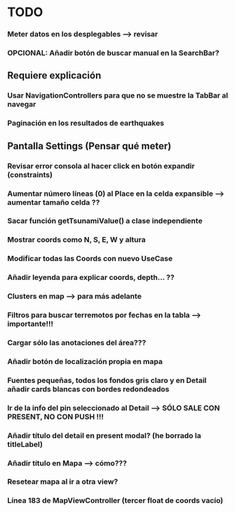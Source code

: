
# TODO

### Meter datos en los desplegables --> revisar
### OPCIONAL: Añadir botón de buscar manual en la SearchBar?

## Requiere explicación
### Usar NavigationControllers para que no se muestre la TabBar al navegar
### Paginación en los resultados de earthquakes

## Pantalla Settings (Pensar qué meter)

### Revisar error consola al hacer click en botón expandir (constraints)
### Aumentar número líneas (0) al Place en la celda expansible --> aumentar tamaño celda ??

### Sacar función getTsunamiValue() a clase independiente
### Mostrar coords como N, S, E, W y altura
### Modificar todas las Coords con nuevo UseCase
### Añadir leyenda para explicar coords, depth... ??

### Clusters en map --> para más adelante
### Filtros para buscar terremotos por fechas en la tabla --> importante!!!
### Cargar sólo las anotaciones del área???
### Añadir botón de localización propia en mapa
### Fuentes pequeñas, todos los fondos gris claro y en Detail añadir cards blancas con bordes redondeados

### Ir de la info del pin seleccionado al Detail --> SÓLO SALE CON PRESENT, NO CON PUSH !!!
### Añadir título del detail en present modal? (he borrado la titleLabel)
### Añadir título en Mapa --> cómo???
### Resetear mapa al ir a otra view?
### Línea 183 de MapViewController (tercer float de coords vacío)
